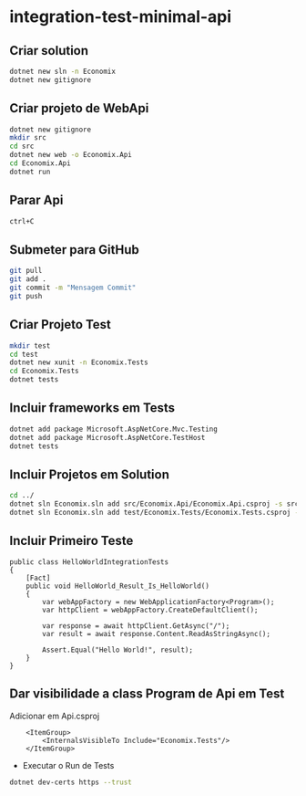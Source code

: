 # integration-test-minimal-api
## Criar solution
```sh
dotnet new sln -n Economix
dotnet new gitignore
```

## Criar projeto de WebApi
```sh
dotnet new gitignore
mkdir src
cd src
dotnet new web -o Economix.Api
cd Economix.Api
dotnet run
```

## Parar Api
```sh
ctrl+C
```

## Submeter para GitHub
```sh
git pull
git add .
git commit -m "Mensagem Commit"
git push
```

## Criar Projeto Test
```sh
mkdir test
cd test
dotnet new xunit -n Economix.Tests
cd Economix.Tests
dotnet tests
```

## Incluir frameworks em Tests
```sh
dotnet add package Microsoft.AspNetCore.Mvc.Testing
dotnet add package Microsoft.AspNetCore.TestHost
dotnet tests
```

## Incluir Projetos em Solution

```sh
cd ../
dotnet sln Economix.sln add src/Economix.Api/Economix.Api.csproj -s src
dotnet sln Economix.sln add test/Economix.Tests/Economix.Tests.csproj -s tests
```

## Incluir Primeiro Teste
```code
public class HelloWorldIntegrationTests
{
    [Fact]
    public void HelloWorld_Result_Is_HelloWorld()
    {
        var webAppFactory = new WebApplicationFactory<Program>();
        var httpClient = webAppFactory.CreateDefaultClient();

        var response = await httpClient.GetAsync("/");
        var result = await response.Content.ReadAsStringAsync();

        Assert.Equal("Hello World!", result);
    }
}
```
## Dar visibilidade a class Program de Api em Test
Adicionar em Api.csproj
```code
	<ItemGroup>
		<InternalsVisibleTo Include="Economix.Tests"/>
	</ItemGroup>
```
* Executar o Run de Tests

```sh
dotnet dev-certs https --trust
```